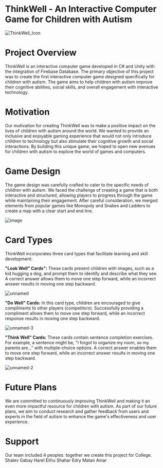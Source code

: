 # ThinkWell - An Interactive Computer Game for Children with Autism

![ThinkWell_Icon](https://github.com/shalevg12/ThinkWell/assets/58697095/83857d3c-2c5b-4161-89db-793933b0bb2a)


# Project Overview
ThinkWell is an interactive computer game developed in C# and Unity with the integration of Firebase Database. The primary objective of this project was to create the first interactive computer game designed specifically for children with autism. The game aims to help children with autism improve their cognitive abilities, social skills, and overall engagement with interactive technology.

# Motivation
Our motivation for creating ThinkWell was to make a positive impact on the lives of children with autism around the world. We wanted to provide an inclusive and enjoyable gaming experience that would not only introduce children to technology but also stimulate their cognitive growth and social interactions. By building this unique game, we hoped to open new avenues for children with autism to explore the world of games and computers.

# Game Design
The game design was carefully crafted to cater to the specific needs of children with autism. We faced the challenge of creating a game that is both interactive and structured, allowing players to progress through the game while maintaining their engagement. After careful consideration, we merged elements from popular games like Monopoly and Snakes and Ladders to create a map with a clear start and end line.

![image](https://github.com/shalevg12/ThinkWell/assets/58697095/a9abf2ef-d449-4066-9c63-700e29a99cbc)


# Card Types
ThinkWell incorporates three card types that facilitate learning and skill development:

**"Look Well" Cards":** These cards present children with images, such as a kid hugging a dog, and prompt them to identify and describe what they see. A correct answer allows them to move one step forward, while an incorrect answer results in moving one step backward.

![unnamed](https://github.com/shalevg12/ThinkWell/assets/58697095/be0782cc-50f1-4782-bdc3-bb6a7d304d02)


**"Do Well" Cards:** In this card type, children are encouraged to give compliments to other players (competitors). Successfully providing a compliment allows them to move one step forward, while an incorrect response results in moving one step backward.

![unnamed-3](https://github.com/shalevg12/ThinkWell/assets/58697095/f9f2f9d6-4725-413f-8bc1-0697d6c1a36d)


**"Think Well" Cards:** These cards contain sentence completion exercises. For example, a sentence might be, "I forgot to organize my room, so my parents are..." with multiple-choice options. A correct answer enables them to move one step forward, while an incorrect answer results in moving one step backward.

![unnamed-2](https://github.com/shalevg12/ThinkWell/assets/58697095/d4b4857c-ddc1-4719-9212-9e3f0083f5e5)

# Future Plans

We are committed to continuously improving ThinkWell and making it an even more impactful resource for children with autism. As part of our future plans, we aim to conduct research and gather feedback from users and experts in the field of autism to enhance the game's effectiveness and user experience.

# Support

Our team included 4 peoples. together we create this project for College.
Shalev Gabay
Harel Elihu
Shahar Edry
Matan Amar


